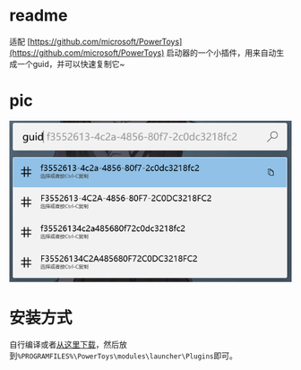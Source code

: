 
# readme

适配 [https://github.com/microsoft/PowerToys](https://github.com/microsoft/PowerToys) 启动器的一个小插件，用来自动生成一个guid，并可以快速复制它~



# pic

![pic](/assets/1.png?raw=true)


# 安装方式

自行编译或者[从这里下载](https://github.com/rozbo/PowerToys.Launcher.Plugin.GuidGenerater/releases)，然后放到``%PROGRAMFILES%\PowerToys\modules\launcher\Plugins``即可。

